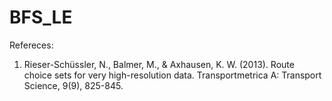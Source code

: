 # BFS_LE


Refereces:
1. Rieser-Schüssler, N., Balmer, M., & Axhausen, K. W. (2013). Route choice sets for very high-resolution data. Transportmetrica A: Transport Science, 9(9), 825-845.
